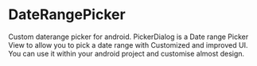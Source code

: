 # DateRangePicker
Custom daterange picker for android.
PickerDialog is a Date range Picker View to allow you to pick a date range with Customized and improved UI.
You can use it within your android project and customise almost design.



